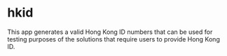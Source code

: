 # hkid
This app generates a valid Hong Kong ID numbers that can be used for testing purposes of the solutions that require users to provide Hong Kong ID.
